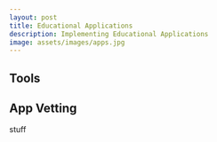 ```yaml
---
layout: post
title: Educational Applications
description: Implementing Educational Applications 
image: assets/images/apps.jpg
---
```


## Tools

## App Vetting

stuff
